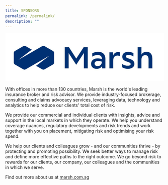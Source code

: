 ```yaml
---
title: SPONSORS
permalink: /permalink/
description: ""
---
```

![](/images/Marsh-Logo.jpg)

With offices in more than 130 countries, Marsh is the world's leading insurance broker and risk advisor. We provide industry-focused brokerage, consulting and claims advocacy services, leveraging data, technology and analytics to help reduce our clients' total cost of risk.

We provide our commercial and individual clients with insights, advice and support in the local markets in which they operate. We help you understand coverage nuances, regulatory developments and risk trends and work together with you on placement, mitigating risk and optimising your risk spend. 

We help our clients and colleagues grow - and our communities thrive - by protecting and promoting possibility. We seek better ways to manage risk and define more effective paths to the right outcome. We go beyond risk to rewards for our clients, our company, our colleagues and the communities in which we serve. 

Find out more about us at [marsh.com.sg](marsh.com.sg) 